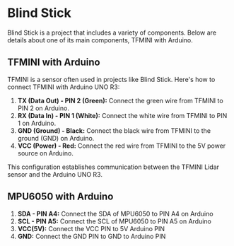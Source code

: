 # Blind Stick

Blind Stick is a project that includes a variety of components. Below are details about one of its main components, TFMINI with Arduino.

## TFMINI with Arduino

TFMINI is a sensor often used in projects like Blind Stick. Here's how to connect TFMINI with Arduino UNO R3:

1. **TX (Data Out) - PIN 2 (Green):** Connect the green wire from TFMINI to PIN 2 on Arduino.
2. **RX (Data In) - PIN 1 (White):** Connect the white wire from TFMINI to PIN 1 on Arduino.
3. **GND (Ground) - Black:** Connect the black wire from TFMINI to the ground (GND) on Arduino.
4. **VCC (Power) - Red:** Connect the red wire from TFMINI to the 5V power source on Arduino.

This configuration establishes communication between the TFMINI Lidar sensor and the Arduino UNO R3.


## MPU6050 with Arduino

1. **SDA - PIN A4:** Connect the SDA of MPU6050 to PIN A4 on Arduino
2. **SCL - PIN A5:** Connect the SCL of MPU6050 to PIN A5 on Arduino
3. **VCC(5V):** Connect the VCC PIN to 5V Arduino PIN
4. **GND:** Connect the GND PIN to GND to Arduino PIN
